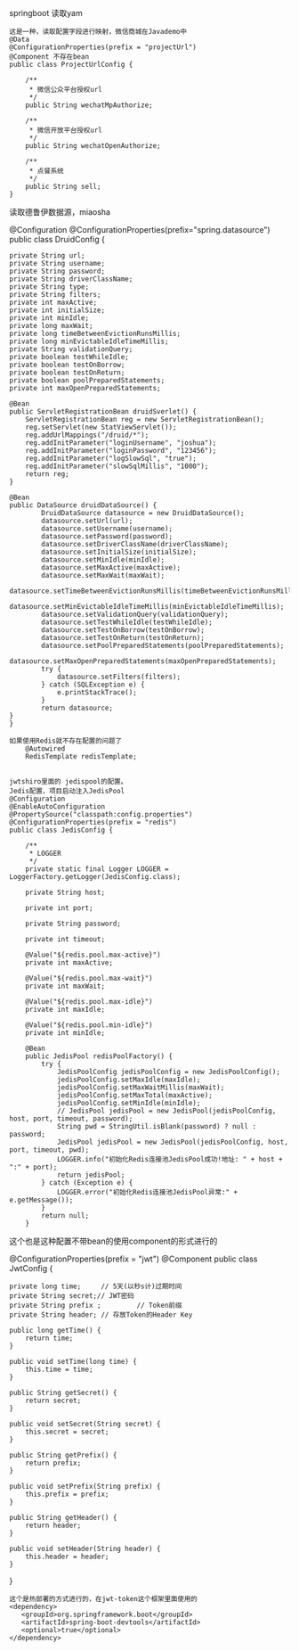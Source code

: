 springboot 读取yam

```
这是一种，读取配置字段进行映射，微信商城在Javademo中
@Data
@ConfigurationProperties(prefix = "projectUrl")
@Component 不存在bean
public class ProjectUrlConfig {

    /**
     * 微信公众平台授权url
     */
    public String wechatMpAuthorize;

    /**
     * 微信开放平台授权url
     */
    public String wechatOpenAuthorize;

    /**
     * 点餐系统
     */
    public String sell;
}
```



读取德鲁伊数据源，miaosha

@Configuration
@ConfigurationProperties(prefix="spring.datasource")
public class DruidConfig {

	private String url;
	private String username;
	private String password;
	private String driverClassName;
	private String type;
	private String filters;
	private int maxActive;
	private int initialSize;
	private int minIdle;
	private long maxWait;
	private long timeBetweenEvictionRunsMillis;
	private long minEvictableIdleTimeMillis;
	private String validationQuery;
	private boolean testWhileIdle;
	private boolean testOnBorrow;
	private boolean testOnReturn;
	private boolean poolPreparedStatements;
	private int maxOpenPreparedStatements;
	
	@Bean
	public ServletRegistrationBean druidSverlet() {
		ServletRegistrationBean reg = new ServletRegistrationBean();
		reg.setServlet(new StatViewServlet());
		reg.addUrlMappings("/druid/*");
		reg.addInitParameter("loginUsername", "joshua");
		reg.addInitParameter("loginPassword", "123456");
		reg.addInitParameter("logSlowSql", "true");
		reg.addInitParameter("slowSqlMillis", "1000");
		return reg;
	}
	
	@Bean
	public DataSource druidDataSource() {
		 	DruidDataSource datasource = new DruidDataSource();
	        datasource.setUrl(url);
	        datasource.setUsername(username);
	        datasource.setPassword(password);
	        datasource.setDriverClassName(driverClassName);
	        datasource.setInitialSize(initialSize);
	        datasource.setMinIdle(minIdle);
	        datasource.setMaxActive(maxActive);
	        datasource.setMaxWait(maxWait);
	        datasource.setTimeBetweenEvictionRunsMillis(timeBetweenEvictionRunsMillis);
	        datasource.setMinEvictableIdleTimeMillis(minEvictableIdleTimeMillis);
	        datasource.setValidationQuery(validationQuery);
	        datasource.setTestWhileIdle(testWhileIdle);
	        datasource.setTestOnBorrow(testOnBorrow);
	        datasource.setTestOnReturn(testOnReturn);
	        datasource.setPoolPreparedStatements(poolPreparedStatements);
	        datasource.setMaxOpenPreparedStatements(maxOpenPreparedStatements);
	        try {
	            datasource.setFilters(filters);
	        } catch (SQLException e) {
	            e.printStackTrace();
	        }
	        return datasource;
	}
	}
```
如果使用Redis就不存在配置的问题了
	@Autowired
	RedisTemplate redisTemplate;


jwtshiro里面的 jedispool的配置。
Jedis配置，项目启动注入JedisPool
@Configuration
@EnableAutoConfiguration
@PropertySource("classpath:config.properties")
@ConfigurationProperties(prefix = "redis")
public class JedisConfig {

    /**
     * LOGGER
     */
    private static final Logger LOGGER = LoggerFactory.getLogger(JedisConfig.class);

    private String host;

    private int port;

    private String password;

    private int timeout;

    @Value("${redis.pool.max-active}")
    private int maxActive;

    @Value("${redis.pool.max-wait}")
    private int maxWait;

    @Value("${redis.pool.max-idle}")
    private int maxIdle;

    @Value("${redis.pool.min-idle}")
    private int minIdle;

    @Bean
    public JedisPool redisPoolFactory() {
        try {
            JedisPoolConfig jedisPoolConfig = new JedisPoolConfig();
            jedisPoolConfig.setMaxIdle(maxIdle);
            jedisPoolConfig.setMaxWaitMillis(maxWait);
            jedisPoolConfig.setMaxTotal(maxActive);
            jedisPoolConfig.setMinIdle(minIdle);
            // JedisPool jedisPool = new JedisPool(jedisPoolConfig, host, port, timeout, password);
            String pwd = StringUtil.isBlank(password) ? null : password;
            JedisPool jedisPool = new JedisPool(jedisPoolConfig, host, port, timeout, pwd);
            LOGGER.info("初始化Redis连接池JedisPool成功!地址: " + host + ":" + port);
            return jedisPool;
        } catch (Exception e) {
            LOGGER.error("初始化Redis连接池JedisPool异常:" + e.getMessage());
        }
        return null;
    }
```

这个也是这种配置不带bean的使用component的形式进行的

@ConfigurationProperties(prefix = "jwt")
@Component
public class JwtConfig {

    private long time;     // 5天(以秒s计)过期时间
    private String secret;// JWT密码
    private String prefix ;         // Token前缀
    private String header; // 存放Token的Header Key
    
    public long getTime() {
        return time;
    }
    
    public void setTime(long time) {
        this.time = time;
    }
    
    public String getSecret() {
        return secret;
    }
    
    public void setSecret(String secret) {
        this.secret = secret;
    }
    
    public String getPrefix() {
        return prefix;
    }
    
    public void setPrefix(String prefix) {
        this.prefix = prefix;
    }
    
    public String getHeader() {
        return header;
    }
    
    public void setHeader(String header) {
        this.header = header;
    }
}

```
这个是热部署的方式进行的，在jwt-token这个框架里面使用的
<dependency>
   <groupId>org.springframework.boot</groupId>
   <artifactId>spring-boot-devtools</artifactId>
   <optional>true</optional>
</dependency>
```